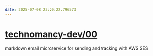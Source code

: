 ```yaml
---
date: 2025-07-08 23:20:22.796573
---
```


# [technomancy-dev/00](https://github.com/technomancy-dev/00)

markdown email microservice for sending and tracking with AWS SES